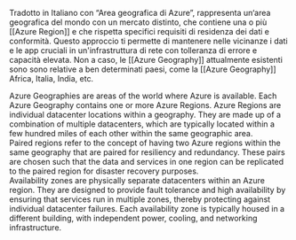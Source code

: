 Tradotto in Italiano con “Area geografica di Azure”, rappresenta un‘area geografica del mondo con un mercato distinto, che contiene una o più [[Azure Region]] e che rispetta specifici requisiti di residenza dei dati e conformità. Questo approccio ti permette di mantenere nelle vicinanze i dati e le app cruciali in un'infrastruttura di rete con tolleranza di errore e capacità elevata. Non a caso, le [[Azure Geography]] attualmente esistenti sono sono relative a ben determinati paesi, come la [[Azure Geography]] Africa, Italia, India, etc.

Azure Geographies are areas of the world where Azure is available. Each Azure Geography contains one or more Azure Regions. Azure Regions are individual datacenter locations within a geography. They are made up of a combination of multiple datacenters, which are typically located within a few hundred miles of each other within the same geographic area.  
Paired regions refer to the concept of having two Azure regions within the same geography that are paired for resiliency and redundancy. These pairs are chosen such that the data and services in one region can be replicated to the paired region for disaster recovery purposes.  
Availability zones are physically separate datacenters within an Azure region. They are designed to provide fault tolerance and high availability by ensuring that services run in multiple zones, thereby protecting against individual datacenter failures. Each availability zone is typically housed in a different building, with independent power, cooling, and networking infrastructure.